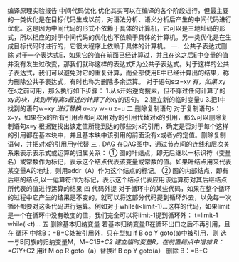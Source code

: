 
编译原理实验报告
中间代码优化
优化其实可以在编译的各个阶段进行，但最主要的一类优化是在目标代码生成以前，对语法分析、语义分析后产生的中间代码进行优化。这是因为中间代码的形式不依赖于具体的计算机，它可以是三地址码的形式，所以相应的对于中间代码的优化也不依赖于具体的计算机。另一类优化是在生成目标代码时进行的，它很大程序上依赖于具体的计算机。
一．公共子表达式删除
对于一个表达式E，如果它的值在前面已经计算过，并且在这之后E中变量的值并没有发生过改变，那我们就称这样的表达式E为公共子表达式。对于这样的公共子表达式，我们可以避免对它的重复计算，而全部使用E中已经计算出的结果，称为删除公共子表达式，有时也称为删除多余运算。
    对于语句s:z=x*y  有，如果   x*y在s之前可用，那么执行如下步骤：
1.从s开始逆向搜索，但不穿过任何计算了的x*y的块，找到所有离s最近的计算了的x*y的语句。
2.建立新的临时变量u
3.把1中找到的语句w=x*y 进行替换
     u=x*y
     w=u
     z=u
二  删除复制语句
   对于复制语句s：x=y，如果在x的所有引用点都可以用对y的引用代替对x的引用，那么可以删除复制语句x=y
    根据链找出该定值所能到达的那些对x的引用，确定是否对于每个这样的引用都在基本块中，并且基本块中该引用的前面没有x或者y的定值。删除复制语句，并把对x的引用用y代替
 三 . DAG
在DAG图中，通过节点间的连线和层次关系来表示表示式或运算的归属关系：
① 图的叶结点，即无后继以一标识符（变量名）或常数作为标记，表示这个结点代表该变量或常数的值。如果叶结点用来代表某变量A的地址，则用addr（A）作为这个结点的标记。
② 图的内部结点，即有后继的结点,以一运算符作为标记，表示这个结点代表应用该运算符对其后继结点所代表的值进行运算的结果
四  代码外提
对于循环中的某些代码，如果在整个循环的过程中它产生的结果是不变的，就可以将这部分代码提到循环外去，以免每一次循环都要对这条代码进行运算。例如对于while(i<limit-1)...这样的代码，如果limit是一个在循环中没有改变的值，我们完全可以将limit-1提到循环外：
t=limit-1
while(i<t)...
五  删除基本归纳变量
    若基本归纳变量B在循环出口之后不再引用，且在 循环 中除B：=B=C处被引用外，只在型如 if B  op  Y goto(a)中被引用，则
选一与B同族的归纳变量M，M=C1*B+C2
建立临时变量R，在前置结点中增加  R：=C1*Y+C2
用if  M  op  R   goto（a）替换if B  op  Y goto(a）
删除 B：=B+C
